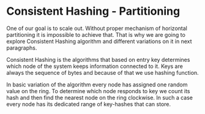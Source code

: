 # Consistent Hashing - Partitioning

One of our goal is to scale out. 
Without proper mechanism of horizontal partitioning it is impossible to achieve that. 
That is why we are going to explore Consistent Hashing algorithm and different variations on it in next paragraphs.

Consistent Hashing is the algorithms that based on entry key determines which node of the system keeps information connected to it. Keys are always the sequence of bytes and because of that we use hashing function.

In basic variation of the algorithm every node has assigned one random value on the ring. To determine which node responds to key we count its hash and then find the nearest node on the ring clockwise. In such a case every node has its dedicated range of key-hashes that can store.
